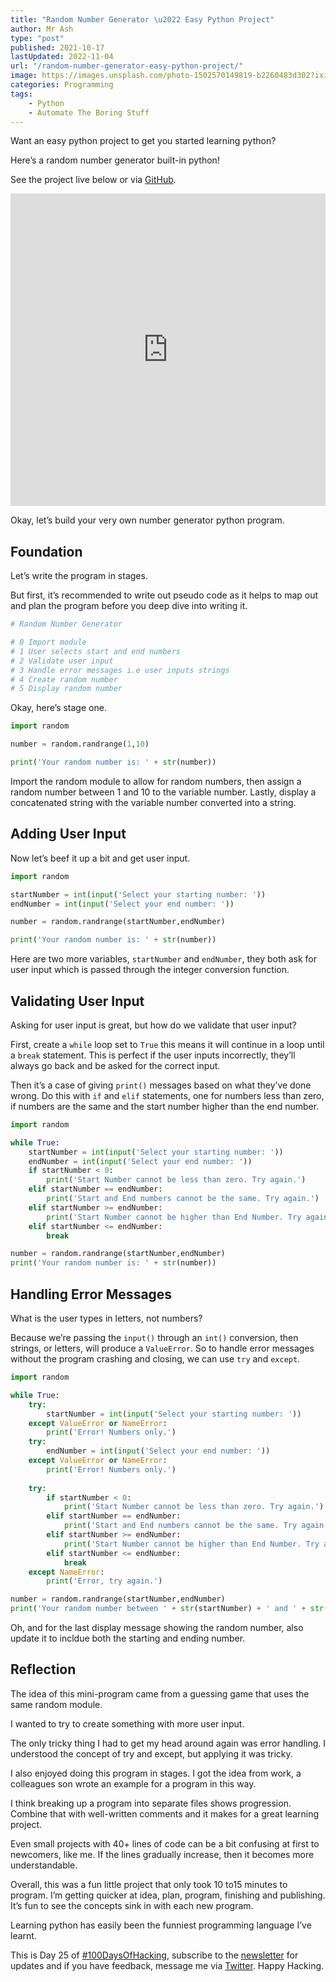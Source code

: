 ```yaml
---
title: "Random Number Generator \u2022 Easy Python Project"
author: Mr Ash
type: "post"
published: 2021-10-17
lastUpdated: 2022-11-04
url: "/random-number-generator-easy-python-project/"
image: https://images.unsplash.com/photo-1502570149819-b2260483d302?ixid=MnwxNTI0MzJ8MHwxfGFsbHx8fHx8fHx8fDE2MzQ0MTU0OTM&ixlib=rb-1.2.1&fm=jpg&q=85&fit=crop&w=2560&h=1707
categories: Programming
tags:
    - Python
    - Automate The Boring Stuff
---
```


<!-- <iframe frameborder="0" height="102px" loading="lazy" scrolling="no" src="https://anchor.fm/mrashleyball/embed/episodes/Random-Number-Generator--Easy-Python-Project-e18sqms" width="400px"></iframe> -->

Want an easy python project to get you started learning python?

Here’s a random number generator built-in python!

See the project live below or via [GitHub](https://github.com/mrashleyball/Random-Number-Generator).

<iframe frameborder="0" height="500px" loading="lazy" src="https://replit.com/@mrashleyball/Random-Number-Generator?lite=true" width="100%"></iframe>

Okay, let’s build your very own number generator python program.

## Foundation

Let’s write the program in stages.

But first, it’s recommended to write out pseudo code as it helps to map out and plan the program before you deep dive into writing it.

```python
# Random Number Generator

# 0 Import module
# 1 User selects start and end numbers
# 2 Validate user input
# 3 Handle error messages i.e user inputs strings
# 4 Create random number
# 5 Display random number
```

Okay, here’s stage one.

```python
import random

number = random.randrange(1,10)

print('Your random number is: ' + str(number))
```

Import the random module to allow for random numbers, then assign a random number between 1 and 10 to the variable number. Lastly, display a concatenated string with the variable number converted into a string.

## Adding User Input

Now let’s beef it up a bit and get user input.

```python
import random

startNumber = int(input('Select your starting number: '))
endNumber = int(input('Select your end number: '))

number = random.randrange(startNumber,endNumber)

print('Your random number is: ' + str(number))
```

Here are two more variables, `startNumber` and `endNumber`, they both ask for user input which is passed through the integer conversion function.

## Validating User Input

Asking for user input is great, but how do we validate that user input?

First, create a `while` loop set to `True` this means it will continue in a loop until a `break` statement. This is perfect if the user inputs incorrectly, they’ll always go back and be asked for the correct input.

Then it’s a case of giving `print()` messages based on what they’ve done wrong. Do this with `if` and `elif` statements, one for numbers less than zero, if numbers are the same and the start number higher than the end number.

```python
import random

while True:
    startNumber = int(input('Select your starting number: '))
    endNumber = int(input('Select your end number: '))
    if startNumber < 0:
        print('Start Number cannot be less than zero. Try again.')
    elif startNumber == endNumber:
        print('Start and End numbers cannot be the same. Try again.')
    elif startNumber >= endNumber:
        print('Start Number cannot be higher than End Number. Try again.')
    elif startNumber <= endNumber:
        break

number = random.randrange(startNumber,endNumber)
print('Your random number is: ' + str(number))
```

## Handling Error Messages

What is the user types in letters, not numbers?

Because we’re passing the `input()` through an `int()` conversion, then strings, or letters, will produce a `ValueError`. So to handle error messages without the program crashing and closing, we can use `try` and `except`.

```python
import random

while True:
    try:
        startNumber = int(input('Select your starting number: '))
    except ValueError or NameError:
        print('Error! Numbers only.')
    try:
        endNumber = int(input('Select your end number: '))
    except ValueError or NameError:
        print('Error! Numbers only.')
    
    try:
        if startNumber < 0:
            print('Start Number cannot be less than zero. Try again.')
        elif startNumber == endNumber:
            print('Start and End numbers cannot be the same. Try again.')
        elif startNumber >= endNumber:
            print('Start Number cannot be higher than End Number. Try again.')
        elif startNumber <= endNumber:
            break
    except NameError:
        print('Error, try again.')

number = random.randrange(startNumber,endNumber)
print('Your random number between ' + str(startNumber) + ' and ' + str(endNumber) + ' is: ' + str(number))
```

Oh, and for the last display message showing the random number, also update it to incldue both the starting and ending number.

## Reflection

The idea of this mini-program came from a guessing game that uses the same random module.

I wanted to try to create something with more user input.

The only tricky thing I had to get my head around again was error handling. I understood the concept of try and except, but applying it was tricky.

I also enjoyed doing this program in stages. I got the idea from work, a colleagues son wrote an example for a program in this way.

I think breaking up a program into separate files shows progression. Combine that with well-written comments and it makes for a great learning project.

Even small projects with 40+ lines of code can be a bit confusing at first to newcomers, like me. If the lines gradually increase, then it becomes more understandable.

Overall, this was a fun little project that only took 10 to15 minutes to program. I’m getting quicker at idea, plan, program, finishing and publishing. It’s fun to see the concepts sink in with each new program.

Learning python has easily been the funniest programming language I’ve learnt.

This is Day 25 of [\#100DaysOfHacking](https://mrash.co/100daysofhacking/), subscribe to the [newsletter](https://go.mrash.co/newsletter) for updates and if you have feedback, message me via [Twitter](https://twitter.com/mrashleyball). Happy Hacking.